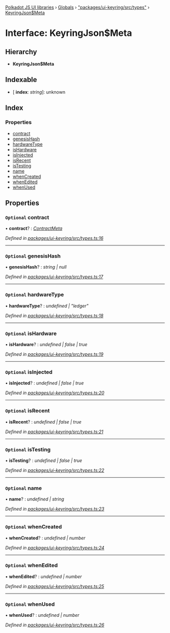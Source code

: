 [Polkadot JS UI libraries](../README.md) › [Globals](../globals.md) › ["packages/ui-keyring/src/types"](../modules/_packages_ui_keyring_src_types_.md) › [KeyringJson$Meta](_packages_ui_keyring_src_types_.keyringjson_meta.md)

# Interface: KeyringJson$Meta

## Hierarchy

* **KeyringJson$Meta**

## Indexable

* \[ **index**: *string*\]: unknown

## Index

### Properties

* [contract](_packages_ui_keyring_src_types_.keyringjson_meta.md#optional-contract)
* [genesisHash](_packages_ui_keyring_src_types_.keyringjson_meta.md#optional-genesishash)
* [hardwareType](_packages_ui_keyring_src_types_.keyringjson_meta.md#optional-hardwaretype)
* [isHardware](_packages_ui_keyring_src_types_.keyringjson_meta.md#optional-ishardware)
* [isInjected](_packages_ui_keyring_src_types_.keyringjson_meta.md#optional-isinjected)
* [isRecent](_packages_ui_keyring_src_types_.keyringjson_meta.md#optional-isrecent)
* [isTesting](_packages_ui_keyring_src_types_.keyringjson_meta.md#optional-istesting)
* [name](_packages_ui_keyring_src_types_.keyringjson_meta.md#optional-name)
* [whenCreated](_packages_ui_keyring_src_types_.keyringjson_meta.md#optional-whencreated)
* [whenEdited](_packages_ui_keyring_src_types_.keyringjson_meta.md#optional-whenedited)
* [whenUsed](_packages_ui_keyring_src_types_.keyringjson_meta.md#optional-whenused)

## Properties

### `Optional` contract

• **contract**? : *[ContractMeta](_packages_ui_keyring_src_types_.contractmeta.md)*

*Defined in [packages/ui-keyring/src/types.ts:16](https://github.com/polkadot-js/ui/blob/8f61882b/packages/ui-keyring/src/types.ts#L16)*

___

### `Optional` genesisHash

• **genesisHash**? : *string | null*

*Defined in [packages/ui-keyring/src/types.ts:17](https://github.com/polkadot-js/ui/blob/8f61882b/packages/ui-keyring/src/types.ts#L17)*

___

### `Optional` hardwareType

• **hardwareType**? : *undefined | "ledger"*

*Defined in [packages/ui-keyring/src/types.ts:18](https://github.com/polkadot-js/ui/blob/8f61882b/packages/ui-keyring/src/types.ts#L18)*

___

### `Optional` isHardware

• **isHardware**? : *undefined | false | true*

*Defined in [packages/ui-keyring/src/types.ts:19](https://github.com/polkadot-js/ui/blob/8f61882b/packages/ui-keyring/src/types.ts#L19)*

___

### `Optional` isInjected

• **isInjected**? : *undefined | false | true*

*Defined in [packages/ui-keyring/src/types.ts:20](https://github.com/polkadot-js/ui/blob/8f61882b/packages/ui-keyring/src/types.ts#L20)*

___

### `Optional` isRecent

• **isRecent**? : *undefined | false | true*

*Defined in [packages/ui-keyring/src/types.ts:21](https://github.com/polkadot-js/ui/blob/8f61882b/packages/ui-keyring/src/types.ts#L21)*

___

### `Optional` isTesting

• **isTesting**? : *undefined | false | true*

*Defined in [packages/ui-keyring/src/types.ts:22](https://github.com/polkadot-js/ui/blob/8f61882b/packages/ui-keyring/src/types.ts#L22)*

___

### `Optional` name

• **name**? : *undefined | string*

*Defined in [packages/ui-keyring/src/types.ts:23](https://github.com/polkadot-js/ui/blob/8f61882b/packages/ui-keyring/src/types.ts#L23)*

___

### `Optional` whenCreated

• **whenCreated**? : *undefined | number*

*Defined in [packages/ui-keyring/src/types.ts:24](https://github.com/polkadot-js/ui/blob/8f61882b/packages/ui-keyring/src/types.ts#L24)*

___

### `Optional` whenEdited

• **whenEdited**? : *undefined | number*

*Defined in [packages/ui-keyring/src/types.ts:25](https://github.com/polkadot-js/ui/blob/8f61882b/packages/ui-keyring/src/types.ts#L25)*

___

### `Optional` whenUsed

• **whenUsed**? : *undefined | number*

*Defined in [packages/ui-keyring/src/types.ts:26](https://github.com/polkadot-js/ui/blob/8f61882b/packages/ui-keyring/src/types.ts#L26)*
